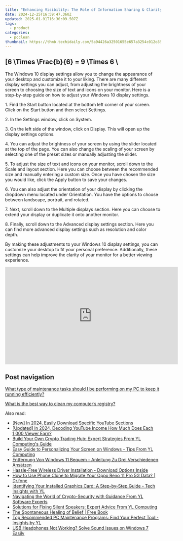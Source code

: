 ```yaml
---
title: "Enhancing Visibility: The Role of Information Sharing & Clarity Within Supply Networks - Insights From YL Computing's Digital Solutions"
date: 2024-12-25T16:59:47.360Z
updated: 2025-01-01T16:30:09.507Z
tags:
  - product
categories:
  - pcclean
thumbnail: https://thmb.techidaily.com/5a94426a32501655e657a3254c012c85eb00e68b90f4fb83cdfc375f3ce534ef.jpg
---
```


## \[6 \Times \Frac{b}{6} = 9 \Times 6 \

The Windows 10 display settings allow you to change the appearance of your desktop and customize it to your liking. There are many different display settings you can adjust, from adjusting the brightness of your screen to choosing the size of text and icons on your monitor. Here is a step-by-step guide on how to adjust your Windows 10 display settings. 

1\. Find the Start button located at the bottom left corner of your screen. Click on the Start button and then select Settings.

2\. In the Settings window, click on System.

3\. On the left side of the window, click on Display. This will open up the display settings options. 

4\. You can adjust the brightness of your screen by using the slider located at the top of the page. You can also change the scaling of your screen by selecting one of the preset sizes or manually adjusting the slider.

5\. To adjust the size of text and icons on your monitor, scroll down to the Scale and layout section. Here you can choose between the recommended size and manually entering a custom size. Once you have chosen the size you would like, click the Apply button to save your changes.

6\. You can also adjust the orientation of your display by clicking the dropdown menu located under Orientation. You have the options to choose between landscape, portrait, and rotated.

7\. Next, scroll down to the Multiple displays section. Here you can choose to extend your display or duplicate it onto another monitor.

8\. Finally, scroll down to the Advanced display settings section. Here you can find more advanced display settings such as resolution and color depth. 

By making these adjustments to your Windows 10 display settings, you can customize your desktop to fit your personal preference. Additionally, these settings can help improve the clarity of your monitor for a better viewing experience.

<!-- affiliate ads begin -->
<iframe width="560" height="315" src="https://www.youtube.com/embed/tPgf_wSdhS8?si=BHoH1ryaxmwk-8FV" title="YouTube video player" frameborder="0" allow="accelerometer; autoplay; clipboard-write; encrypted-media; gyroscope; picture-in-picture; web-share" referrerpolicy="strict-origin-when-cross-origin" allowfullscreen></iframe>
<!-- affiliate ads end -->

## Post navigation

[What type of maintenance tasks should I be performing on my PC to keep it running efficiently?](https://tools.techidaily.com/pcclean/products/)

[What is the best way to clean my computer’s registry?](https://tools.techidaily.com/pcclean/products/)

<ins class="adsbygoogle"
     style="display:block"
     data-ad-format="autorelaxed"
     data-ad-client="ca-pub-7571918770474297"
     data-ad-slot="1223367746"></ins>

<ins class="adsbygoogle"
     style="display:block"
     data-ad-client="ca-pub-7571918770474297"
     data-ad-slot="8358498916"
     data-ad-format="auto"
     data-full-width-responsive="true"></ins>

<span class="atpl-alsoreadstyle">Also read:</span>
<div><ul>
<li><a href="https://youtube-lab.techidaily.com/n-2024-easily-download-specific-youtube-sections/"><u>[New] In 2024, Easily Download Specific YouTube Sections</u></a></li>
<li><a href="https://youtube-sure.techidaily.com/ed-in-2024-decoding-youtube-income-how-much-does-each-1000-viewer-earn/"><u>[Updated] In 2024, Decoding YouTube Income How Much Does Each 1,000 Viewer Earn?</u></a></li>
<li><a href="https://discover-amazing.techidaily.com/build-your-own-crypto-trading-hub-expert-strategies-from-yl-computings-guide/"><u>Build Your Own Crypto Trading Hub: Expert Strategies From YL Computing's Guide</u></a></li>
<li><a href="https://discover-amazing.techidaily.com/easy-guide-to-personalizing-your-screen-on-windows-tips-from-yl-computing/"><u>Easy Guide to Personalizing Your Screen on Windows - Tips From YL Computing</u></a></li>
<li><a href="https://discover-bytes.techidaily.com/entfernung-von-windows-11-bequem-anleitung-zu-drei-verschiedenen-ansatzen/"><u>Entfernung Von Windows 11 Bequem - Anleitung Zu Drei Verschiedenen Ansätzen</u></a></li>
<li><a href="https://driver-download.techidaily.com/hassle-free-wireless-driver-installation-download-options-inside/"><u>Hassle-Free Wireless Driver Installation - Download Options Inside</u></a></li>
<li><a href="https://android-transfer.techidaily.com/how-to-use-phone-clone-to-migrate-your-oppo-reno-11-pro-5g-data-drfone-by-drfone-transfer-from-android-transfer-from-android/"><u>How to Use Phone Clone to Migrate Your Oppo Reno 11 Pro 5G Data? | Dr.fone</u></a></li>
<li><a href="https://discover-amazing.techidaily.com/identifying-your-installed-graphics-card-a-step-by-step-guide-tech-insights-with-yl/"><u>Identifying Your Installed Graphics Card: A Step-by-Step Guide - Tech Insights with YL</u></a></li>
<li><a href="https://discover-amazing.techidaily.com/navigating-the-world-of-crypto-security-with-guidance-from-yl-software-experts/"><u>Navigating the World of Crypto-Security with Guidance From YL Software Experts</u></a></li>
<li><a href="https://discover-amazing.techidaily.com/solutions-for-fixing-silent-speakers-expert-advice-from-yl-computing/"><u>Solutions for Fixing Silent Speakers: Expert Advice From YL Computing</u></a></li>
<li><a href="https://novels-ebooks.techidaily.com/96316573-9781401921378-the-spontaneous-healing-of-belief/"><u>The Spontaneous Healing of Belief | Free Book</u></a></li>
<li><a href="https://discover-amazing.techidaily.com/top-recommended-pc-maintenance-programs-find-your-perfect-tool-insights-by-yl/"><u>Top Recommended PC Maintenance Programs: Find Your Perfect Tool - Insights by YL</u></a></li>
<li><a href="https://sound-issues.techidaily.com/usb-headphones-not-working-solve-sound-issues-on-windows-7-easily/"><u>USB Headphones Not Working? Solve Sound Issues on Windows 7 Easily</u></a></li>
</ul></div>

